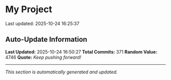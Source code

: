 # My Project


Last updated: 2025-10-24 16:25:37


























































































































































































































































































































































































































































































































































































































































































































































































## Auto-Update Information

**Last Updated:** 2025-10-24 16:50:27
**Total Commits:** 371
**Random Value:** 4746
**Quote:** _Keep pushing forward!_

---
_This section is automatically generated and updated._